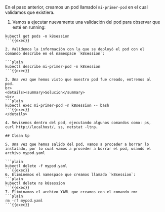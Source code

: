 En el paso anterior, creamos un pod llamadoi `mi-primer-pod` en el cual validamos que existiera.

1. Vamos a ejecutar nuevamente una validación del pod para observar que esté en running:

```plain
kubectl get pods -n k8session
```{{exec}}

2. Validemos la información con la que se deployó el pod con el comando describe en el namespace `k8session`:

```plain
kubectl describe mi-primer-pod -n k8session
```{{exec}}

3. Una vez que hemos visto que nuestro pod fue creado, entremos al pod.
br>
<details><summary>Solucion</summary>
<br>
```plain
kubectl exec mi-primer-pod -n k8session -- bash
```{{exec}}
</details>

4. Revisemos dentro del pod, ejecutando algunos comandos como: ps, curl http://localhost/, ss, netstat -ltnp.

## Clean Up

5. Una vez que hemos salido del pod, vamos a proceder a borrar lo instalado, por lo cual vamos a proceder a borrar el pod, usando el archivo mypod.yaml

```plain
kubectl delete -f mypod.yaml
```{{exec}}
6. Eliminemos el namespace que creamos llamado `k8session`:
```plain
kubectl delete ns k8session
```{{exec}}
7. Eliminamos el archivo YAML que creamos con el comando rm:
```plain
rm -rf mypod.yaml
```{{exec}}
